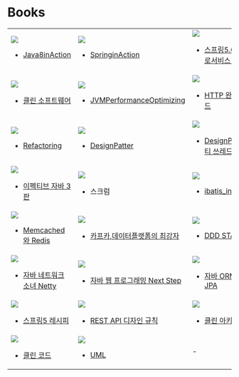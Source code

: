 # Books
<table text-align="center">
<tr>
<td width="33%">
<a href="https://github.com/simjunbo/java8_in_action/tree/master/doc">
<img src="http://postfiles14.naver.net/MjAxODA3MDZfMjcz/MDAxNTMwODA0NzUzNDAx.Zc1LL-CCofbaf78ytdXw5DcByDjPdPon2xzDFT-P3kkg.lvHBiHnFSjMGpsIAZxuosL7kx7QKc2860fS5VE-p-q0g.JPEG.simjunbo/javainaction.jpg?type=w773">
</img>
</a>

- [Java8inAction](https://github.com/simjunbo/java8_in_action/tree/master/doc)
</td>
<td width="33%">
<a href="https://github.com/simjunbo/spring_in_action/tree/master/doc">
<img src="http://postfiles13.naver.net/MjAxODA3MDZfMjYw/MDAxNTMwODA0NzUzMzk3.y533Qx8kG9Sp8yjDSAQaru70pDJw7JKcMvGeXy5W41gg.uUfEwSjksKYfeKXmG7wyvL5GRM8hvd1u0qAQFH5ezjUg.JPEG.simjunbo/springinaction.jpg?type=w773">
</img>
</a>
  
- [SpringinAction](https://github.com/simjunbo/spring_in_action/tree/master/doc)
</td>
<td width="33%">
<a href="https://github.com/simjunbo/core-study-record/blob/master/%EC%8A%A4%ED%94%84%EB%A7%81%205.0%20%EB%A7%88%EC%9D%B4%ED%81%AC%EB%A1%9C%EC%84%9C%EB%B9%84%EC%8A%A4%202-e/keyword.md">
<img src="http://postfiles10.naver.net/MjAxODA3MDZfMTQz/MDAxNTMwODA0NzUzNDI4.QeTnlwDA9j-BqvQ8p4-8MQO3aRIOfxLl7ap0ELpvMb8g.inS9tYBLCixDjQ6gUUTZknfgKdcI5RSfIqWdhz_JqnAg.PNG.simjunbo/spring5.png?type=w773">
</img>
</a>

- [스프링5.0 마이크로서비스 2/e](https://github.com/simjunbo/core-study-record/blob/master/%EC%8A%A4%ED%94%84%EB%A7%81%205.0%20%EB%A7%88%EC%9D%B4%ED%81%AC%EB%A1%9C%EC%84%9C%EB%B9%84%EC%8A%A4%202-e/keyword.md)
</td>
</tr>
<tr>
<td width="33%">
<a href="https://github.com/simjunbo/clean_software/tree/master/doc">
<img src="http://postfiles2.naver.net/MjAxODA3MDZfMjEw/MDAxNTMwODA0NzUzMzc3._H7aZkZnVlErcO2yscwNwajYtv7TsWU3QTum-xoYfYUg.VMTy7QuQTmLouPxOLbWhtNv6I0xkjC-AA6kXplpmfP0g.JPEG.simjunbo/cleansoftware.jpg?type=w773">
</img>
</a>

- [클린 소프트웨어](https://github.com/simjunbo/clean_software/tree/master/doc)
</td>
<td width="33%">
<a href="https://github.com/simjunbo/jvm_performance_optimizing/tree/master/doc">
<img src="http://postfiles11.naver.net/MjAxODA3MDZfMjQw/MDAxNTMwODA0NzUzMzkz.90F37b7cIQ-TSlCP9iLaSYNSPeUdzgYjxg0urvkxzTcg.-5XUTlw8CzXAYAufVQFOoD5m0fRImOF2OqlWZwfi70Ug.JPEG.simjunbo/jvmperformance.jpg?type=w773">
</img>
</a>

- [JVMPerformanceOptimizing](https://github.com/simjunbo/jvm_performance_optimizing/tree/master/doc)
</td>
<td width="33%">
<a href="https://github.com/simjunbo/http">
<img src="http://postfiles2.naver.net/MjAxODA3MDZfMTM3/MDAxNTMwODA0NzUzMzg0.xrNkvk8BJR4XYRZqNZmJzL-EBRAVWMAIJofqaXfqhVIg.YxDzNc5N0u2kkk6NHTRPPYMRi0sd_FwSfzSzA4M6K1Ug.JPEG.simjunbo/HTTP.jpg?type=w773">
</img>
</a>

- [HTTP 완벽가이드](https://github.com/simjunbo/http)
</td>
</tr>
<tr>
<td width="33%">
<a href="https://github.com/simjunbo/refactoring/tree/master/doc">
<img src="http://postfiles14.naver.net/MjAxODA4MTNfMTg5/MDAxNTM0MDkxMjUwNzU2.0y0po8UThqdPZ7hU-SOxRKAFL89fGJRnPV9MCreJA44g.UfL3ZOOtKE3sYD4-hdjzJyDyfPbEQxcWrDV5qdqcjvog.JPEG.simjunbo/refactoring.jpg?type=w773">
</img>
</a>

- [Refactoring](https://github.com/simjunbo/refactoring/tree/master/doc)
</td>
<td width="33%">
<a href="https://github.com/simjunbo/design_pattern">
<img src="http://postfiles15.naver.net/MjAxODA5MjdfMTQw/MDAxNTM4MDQ2MzEwMTk2.Oxlq236xhgIK3DKSWXhMFvybQNdN9DbDIXvtxM08AzIg.96Htc-3OxpuC0ocjAZcCl9ASZkG3ChZwlQ7ArGiWD18g.JPEG.simjunbo/designpattern.jpeg?type=w773">
</img>
</a>

- [DesignPatter](https://github.com/simjunbo/design_pattern)
</td>
<td width="33%">
<a href="https://github.com/simjunbo/design_pattern_multithread">
<img src="http://postfiles2.naver.net/MjAxODEwMTdfMjE0/MDAxNTM5NzQ2NzA3NjAz.NshgK4ePCiEBbfhdNaqO7KSVWS7pgsKVU8y6RRQeglMg.tb4dEUoy6yaHjIRd7nbC2LkfoAEYhoYLIL18TEy5wOUg.PNG.simjunbo/designpattern_mutithred.png?type=w773">
</img>
</a>

- [DesignPatter(멀티 쓰레드)](https://github.com/simjunbo/design_pattern_multithread)
</td>
</tr>
<tr>
<td width="33%">
<a href="https://github.com/simjunbo/effective_java3/tree/master/doc">
<img src="http://postfiles8.naver.net/MjAxODExMTFfMjk4/MDAxNTQxODYzMzkyMjQ0.myUoHBFrEGAny1WYjUn28YilpJyea1gqOaX685XM9i8g.bDhgn807USXuP_n8OiW9VrkFgp6ecZ0kKCrLyfe2lVIg.JPEG.simjunbo/effectivejava.jpg?type=w773">
</img>
</a>

- [이펙티브 자바 3판](https://github.com/simjunbo/effective_java3/tree/master/doc)
</td>
<td width="33%">
<img src="http://postfiles7.naver.net/MjAxODExMTVfMTgy/MDAxNTQyMjEwOTM2OTIz.xr_kWfw8Hzh58ju7x51b9idBqA2Prm2DP7xGJ7wcMiMg.Ca-ZAxBZXaecRk_okbKt9Qq9CHUP2pJ_3PyDK_cAKx8g.JPEG.simjunbo/scrum.jpg?type=w773">
</img>

- 스크럼
</td>
<td width="33%">
<a href="https://github.com/simjunbo/ibatis_in_action/tree/master/doc">
<img src="https://postfiles.pstatic.net/MjAxOTAxMzFfMzEg/MDAxNTQ4ODY1MTAyODg2.xAN1N_mk8q6acoyerStFkpdnWdHZ61opLnxyA-Ajc40g.ABd9wHqI8ZB2L21nlILhURwr-5hp-4CrGVNpLXqoTh8g.JPEG.simjunbo/ibatis.jpg?type=w773">
</img>
</a>

- [ibatis_in_action](https://github.com/simjunbo/ibatis_in_action/tree/master/doc)
</td>
</tr>
<tr>
<td width="33%">
<img src="https://user-images.githubusercontent.com/7076334/53213257-92a2af00-368b-11e9-91b3-6bf72940f7fd.png">
</img>


- [Memcached와 Redis]()
</td>
<td width="33%">
<a href="https://github.com/simjunbo/kafka">
<img src="https://user-images.githubusercontent.com/7076334/54510507-ece41680-4990-11e9-8a5a-af2a07acd3bf.jpg">
</img>
</a>

- [카프카,데이터플랫폼의 최강자](https://github.com/simjunbo/kafka)
</td>
<td width="33%">
<a href="https://github.com/simjunbo/ddd_start">
<img src="https://user-images.githubusercontent.com/7076334/54931862-33bba880-4f5d-11e9-8378-d70cfb40dc01.jpg">
</img>
</a>

- [DDD START!](https://github.com/simjunbo/ddd_start)
</td>
</tr>
<tr>
<td width="33%">
<a href="https://github.com/simjunbo/netty">
<img src="https://user-images.githubusercontent.com/7076334/57382858-ac628580-71e8-11e9-8689-699d42bcef4f.jpg">
</img>
</a>

- [자바 네트워크 소녀 Netty](https://github.com/simjunbo/netty)
</td>
<td width="33%">
<a href="https://github.com/simjunbo/javaweb_nextstep">
<img src="https://user-images.githubusercontent.com/7076334/57505563-c8267280-7333-11e9-8c80-86f5987a8376.png">
</img>
</a>

- [자바 웹 프로그래밍 Next Step](https://github.com/simjunbo/javaweb_nextstep)
</td>
<td width="33%">
<a href="https://github.com/simjunbo/jpa_programming/tree/master/doc">
<img src="https://user-images.githubusercontent.com/7076334/58892872-05f79a80-872a-11e9-80d0-fe8efac2e41c.jpg">
</img>
</a>

- [자바 ORM 표준 JPA ](https://github.com/simjunbo/jpa_programming/tree/master/doc)
</td>
</tr>
<tr>
<td width="33%">
<a href="https://github.com/simjunbo/spring5/tree/master/doc">
<img src="https://user-images.githubusercontent.com/7076334/60779541-1ad6ac00-a176-11e9-82fb-974918d96045.jpg">
</img>
</a>

- [스프링5 레시피](https://github.com/simjunbo/spring5/tree/master/doc)
</td>
<td width="33%">
<a href="https://github.com/simjunbo/rest_api">
<img src="https://user-images.githubusercontent.com/7076334/70367026-97191b00-18df-11ea-8f56-75a7a1b9ed99.gif">
</img>
</a>

- [REST API 디자인 규칙](https://github.com/simjunbo/clean_architecture)
</td>
<td width="33%">
<a href="https://github.com/simjunbo/clean_architecture">
<img src="https://user-images.githubusercontent.com/7076334/99868389-6b349980-2c05-11eb-8b63-a6f1ad10919f.jpg">
</img>
</a>

- [클린 아키텍처](https://github.com/simjunbo/clean_architecture)
</td>
</tr>

<tr>
<td width="33%">
<a href="https://github.com/simjunbo/clean_code">
<img src="https://user-images.githubusercontent.com/7076334/99868480-28bf8c80-2c06-11eb-90ad-3ca0d3165498.jpg">
</img>
</a>

- [클린 코드](https://github.com/simjunbo/clean_code)
</td>
<td width="33%">
<a href="https://github.com/simjunbo/uml">
<img src="https://user-images.githubusercontent.com/7076334/99868480-28bf8c80-2c06-11eb-90ad-3ca0d3165498.jpg">
</img>
</a>

- [UML](https://github.com/simjunbo/uml)
</td>
<td width="33%">
-
</td>
</tr>
</table>


